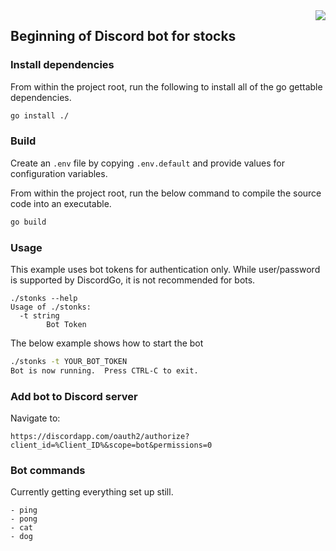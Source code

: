 <img align="right" src="http://bwmarrin.github.io/discordgo/img/discordgo.png">

## Beginning of Discord bot for stocks

### Install dependencies

From within the project root, run the following to install all of the go gettable dependencies.

```sh
go install ./
```

### Build

Create an `.env` file by copying `.env.default` and provide values for configuration variables.

From within the project root, run the below command to compile the source code into an executable.

```sh
go build
```

### Usage

This example uses bot tokens for authentication only. While user/password is
supported by DiscordGo, it is not recommended for bots.

```
./stonks --help
Usage of ./stonks:
  -t string
        Bot Token
```

The below example shows how to start the bot

```sh
./stonks -t YOUR_BOT_TOKEN
Bot is now running.  Press CTRL-C to exit.
```

### Add bot to Discord server

Navigate to:

```
https://discordapp.com/oauth2/authorize?client_id=%Client_ID%&scope=bot&permissions=0
```

### Bot commands

Currently getting everything set up still.

```
- ping
- pong
- cat
- dog
```